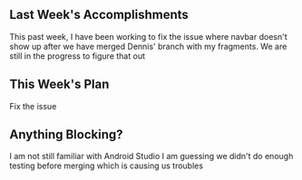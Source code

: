 ## Last Week's Accomplishments

 This past week, I have been working to fix the issue where navbar doesn't show up after we have merged Dennis' branch with my fragments. We are still in the progress to figure that out
 
 ## This Week's Plan

 Fix the issue

 ## Anything Blocking?

 I am not still familiar with Android Studio
 I am guessing we didn't do enough testing before merging which is causing us troubles
